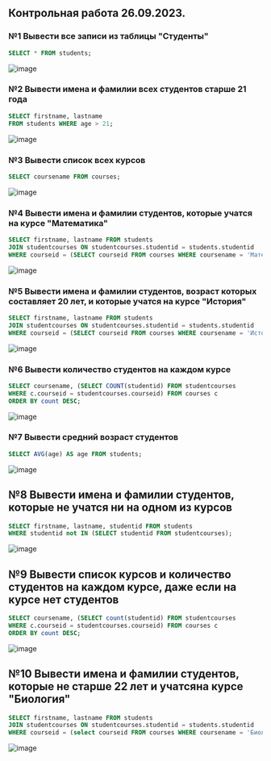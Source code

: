 ## Контрольная работа 26.09.2023.
### №1 Вывести все записи из таблицы "Студенты"
```sql
SELECT * FROM students;
```
![image](https://github.com/DzhigaDzhiga/No-Private-Life/assets/144116592/937b1cd7-cb2d-4bba-9366-f06800f044d0)

### №2 Вывести имена и фамилии всех студентов старше 21 года
```sql
SELECT firstname, lastname 
FROM students WHERE age > 21;
```
![image](https://github.com/DzhigaDzhiga/No-Private-Life/assets/144116592/3c6879c0-91b3-46fc-92a7-ce6b0e781326)

### №3 Вывести список всех курсов
```sql
SELECT coursename FROM courses;
```
![image](https://github.com/DzhigaDzhiga/No-Private-Life/assets/144116592/56ef62b2-7988-40a1-b735-0b22f1c05f23)

### №4 Вывести имена и фамилии студентов, которые учатся на курсе "Математика"
```sql
SELECT firstname, lastname FROM students
JOIN studentcourses ON studentcourses.studentid = students.studentid
WHERE courseid = (SELECT courseid FROM courses WHERE coursename = 'Математика');
```
![image](https://github.com/DzhigaDzhiga/No-Private-Life/assets/144116592/0a7a2bb2-0ed4-42e3-b17b-e30a3d08fcd5)

### №5 Вывести имена и фамилии студентов, возраст которых составляет 20 лет, и которые учатся на курсе "История"
```sql
SELECT firstname, lastname FROM students
JOIN studentcourses ON studentcourses.studentid = students.studentid
WHERE courseid = (SELECT courseid FROM courses WHERE coursename = 'История') AND age = 20;
```
![image](https://github.com/DzhigaDzhiga/No-Private-Life/assets/144116592/178335af-f917-480a-9e2e-b131ad49f6df)

### №6 Вывести количество студентов на каждом курсе
```sql
SELECT coursename, (SELECT COUNT(studentid) FROM studentcourses
WHERE c.courseid = studentcourses.courseid) FROM courses c
ORDER BY count DESC; 
```
![image](https://github.com/DzhigaDzhiga/No-Private-Life/assets/144116592/ff4f2742-e8e7-4c04-ad26-3c4e4717e2aa)

### №7 Вывести средний возраст студентов
```sql
SELECT AVG(age) AS age FROM students;
```
![image](https://github.com/DzhigaDzhiga/No-Private-Life/assets/144116592/f44285ca-1d28-4695-a546-437ee4e5643e)

## №8 Вывести имена и фамилии студентов, которые не учатся ни на одном из курсов
```sql
SELECT firstname, lastname, studentid FROM students
WHERE studentid not IN (SELECT studentid FROM studentcourses);
```
![image](https://github.com/DzhigaDzhiga/No-Private-Life/assets/144116592/d81a5e4d-f8c1-4908-ab42-78d63a9aa984)

## №9 Вывести список курсов и количество студентов на каждом курсе, даже если на курсе нет студентов
```sql
SELECT coursename, (SELECT count(studentid) FROM studentcourses
WHERE c.courseid = studentcourses.courseid) FROM courses c
ORDER BY count DESC; 
```
![image](https://github.com/DzhigaDzhiga/No-Private-Life/assets/144116592/ab0044f9-1b17-4c64-8b95-006b5f736bf5)

## №10 Вывести имена и фамилии студентов, которые не старше 22 лет и учатсяна курсе "Биология"
```sql
SELECT firstname, lastname FROM students
JOIN studentcourses ON studentcourses.studentid = students.studentid
WHERE courseid = (select courseid FROM courses WHERE coursename = 'Биология') AND age >= 22;
```
![image](https://github.com/DzhigaDzhiga/No-Private-Life/assets/144116592/1324953a-fec8-43e6-8774-175af12289f6)




